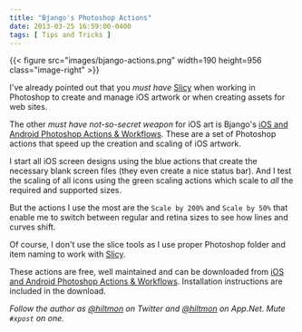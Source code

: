 ```yaml
---
title: "Bjango's Photoshop Actions"
date: 2013-03-25 16:59:00-0400
tags: [ Tips and Tricks ]
---
```


{{< figure src="images/bjango-actions.png" width=190 height=956 class="image-right" >}}

I've already pointed out that you *must have* [Slicy](https://hiltmon.com/blog/2012/07/11/slicy-photoshop-artwork/) when working in Photoshop to create and manage iOS artwork or when creating assets for web sites.

The other *must have not-so-secret weapon* for iOS art is Bjango's [iOS and Android Photoshop Actions & Workflows](http://bjango.com/articles/actions/). These are a set of Photoshop actions that speed up the creation and scaling of iOS artwork.

I start all iOS screen designs using the blue actions that create the necessary blank screen files (they even create a nice status bar). And I test the scaling of all icons using the green scaling actions which scale to *all* the required and supported sizes.

But the actions I use the most are the `Scale by 200%` and `Scale by 50%` that enable me to switch between regular and retina sizes to see how lines and curves shift.

Of course, I don't use the slice tools as I use proper Photoshop folder and item naming to work with [Slicy](https://hiltmon.com/blog/2012/07/11/slicy-photoshop-artwork/).

These actions are free, well maintained and can be downloaded from [iOS and Android Photoshop Actions & Workflows](http://bjango.com/articles/actions/). Installation instructions are included in the download.

*Follow the author as [@hiltmon](https://twitter.com/hiltmon) on Twitter and [@hiltmon](http://alpha.app.net/hiltmon) on App.Net. Mute `#xpost` on one.*
